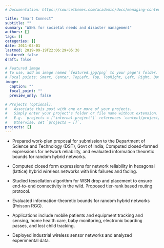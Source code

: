 ```yaml
---
# Documentation: https://sourcethemes.com/academic/docs/managing-content/

title: "Smart Connect"
subtitle: ""
summary: "WSNs for societal needs and disaster management"
authors: []
tags: []
categories: []
date: 2011-03-01
lastmod: 2019-09-19T22:06:29+05:30
featured: false
draft: false

# Featured image
# To use, add an image named `featured.jpg/png` to your page's folder.
# Focal points: Smart, Center, TopLeft, Top, TopRight, Left, Right, BottomLeft, Bottom, BottomRight.
image:
  caption: ""
  focal_point: ""
  preview_only: false

# Projects (optional).
#   Associate this post with one or more of your projects.
#   Simply enter your project's folder or file name without extension.
#   E.g. `projects = ["internal-project"]` references `content/project/deep-learning/index.md`.
#   Otherwise, set `projects = []`.
projects: []
---
```


- Prepared work-plan proposal for submission to the Department of Science and Technology (DST), Govt of India; Computed closed-formed expressions for network reliability, and evaluated information theoretic bounds for random hybrid networks.
- Computed closed form expressions for network reliability in hexagonal (lattice) hybrid wireless networks with link failures and fading.
- Studied tessellation algorithm for WSN drop and placement to ensure end-to-end connectivity in the wild. Proposed tier-rank based routing protocol.
- Evaluated information-theoretic bounds for random hybrid networks (Poisson RGG).
- Applications include mobile patients and equipment tracking and sensing, home health care, baby monitoring, electronic boarding passes, and lost child tracking.

- Deployed industrial wireless sensor networks and analyzed experimental data.